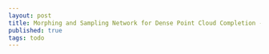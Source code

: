 ```yaml
---
layout: post
title: Morphing and Sampling Network for Dense Point Cloud Completion - A Review
published: true
tags: todo
---
```

